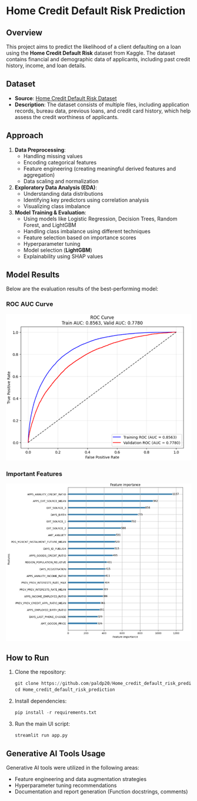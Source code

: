 # Home Credit Default Risk Prediction

## Overview
This project aims to predict the likelihood of a client defaulting on a loan using the **Home Credit Default Risk** dataset from Kaggle. The dataset contains financial and demographic data of applicants, including past credit history, income, and loan details.

## Dataset
- **Source**: [Home Credit Default Risk Dataset](https://www.kaggle.com/competitions/home-credit-default-risk/data)
- **Description**: The dataset consists of multiple files, including application records, bureau data, previous loans, and credit card history, which help assess the credit worthiness of applicants.

## Approach
1. **Data Preprocessing**:
   - Handling missing values
   - Encoding categorical features
   - Feature engineering (creating meaningful derived features and aggregation)
   - Data scaling and normalization
2. **Exploratory Data Analysis (EDA)**:
   - Understanding data distributions
   - Identifying key predictors using correlation analysis
   - Visualizing class imbalance
3. **Model Training & Evaluation**:
   - Using models like Logistic Regression, Decision Trees, Random Forest, and LightGBM
   - Handling class imbalance using different techniques
   - Feature selection based on importance scores
   - Hyperparameter tuning
   - Model selection (**LightGBM**)
   - Explainability using SHAP values

## Model Results
Below are the evaluation results of the best-performing model:

### ROC AUC Curve
![ROC AUC Curve](ROC_AUC_Curve.png)

### Important Features
![Important Features](Feature_importance.jpg)

## How to Run
1. Clone the repository:
   ```python
   git clone https://github.com/paldp20/Home_credit_default_risk_prediction.git
   cd Home_credit_default_risk_prediction
   ```
2. Install dependencies:
   ```python
   pip install -r requirements.txt
   ```
3. Run the main UI script:
   ```python
   streamlit run app.py
   ```

## Generative AI Tools Usage
Generative AI tools were utilized in the following areas:
- Feature engineering and data augmentation strategies
- Hyperparameter tuning recommendations
- Documentation and report generation (Function docstrings, comments)

